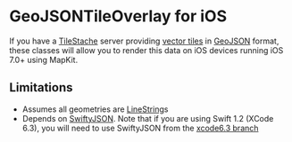 # GeoJSONTileOverlay for iOS

If you have a [TileStache](http://tilestache.org/) server providing [vector tiles](http://tilestache.org/doc/#vector-provider) in [GeoJSON](http://geojson.org/geojson-spec.html) format, these classes will allow you to render this data on iOS devices running iOS 7.0+ using MapKit.

## Limitations

* Assumes all geometries are [LineString](http://geojson.org/geojson-spec.html#linestring)s
* Depends on [SwiftyJSON](https://github.com/SwiftyJSON/SwiftyJSON). Note that if you are using Swift 1.2 (XCode 6.3), you will need to use SwiftyJSON from the [xcode6.3 branch](https://github.com/SwiftyJSON/SwiftyJSON/tree/xcode6.3)

